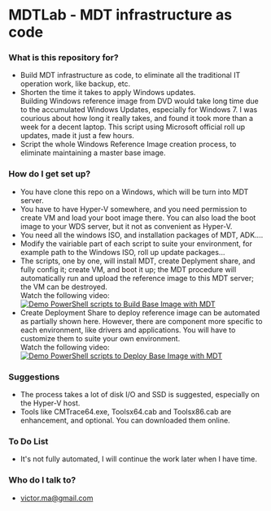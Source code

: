  # MDTLab - MDT infrastructure as code


### What is this repository for? ###

  * Build MDT infrastructure as code, to eliminate all the traditional IT operation work, like backup, etc. 
  * Shorten the time it takes to apply Windows updates.  
    Building Windows reference image from DVD would take long time due to the accumulated Windows Updates, especially for Windows 7. I was courious about how long it really takes, and found it took more than a week for a decent laptop. This script using Microsoft official roll up updates, made it just a few hours. 
  * Script the whole Windows Reference Image creation process, to eliminate maintaining a master base image.

### How do I get set up? ###
  * You have clone this repo on a Windows, which will be turn into MDT server. 
  * You have to have Hyper-V somewhere, and you need permission to create VM and load your boot image there. 
    You can also load the boot image to your WDS server, but it not as convenient as Hyper-V.
  * You need all the windows ISO, and installation packages of MDT, ADK.... 
  * Modify the vairiable part of each script to suite your environment, for example path to the Windows ISO, roll up update packages...
  * The scripts, one by one, will install MDT, create Deplyment share, and fully config it; create VM, and boot it up; the MDT procedure will automatically run and upload the reference image to this MDT server; the VM can be destroyed.  
  Watch the following video:  
  [![Demo PowerShell scripts to Build Base Image with MDT](http://img.youtube.com/vi/VCdjVIk81uQ/hqdefault.jpg)](https://youtu.be/VCdjVIk81uQ "Demo PowerShell scripts to Build Base Image with MDT")
  * Create Deployment Share to deploy reference image can be automated as partially shown here. However, there are component more specific to each environment, like drivers and applications. You will have to customize them to suite your own environment.  
  Watch the following video:   
  [![Demo PowerShell scripts to Deploy Base Image with MDT](http://img.youtube.com/vi/89oQDXtOYjU/hqdefault.jpg)](https://youtu.be/89oQDXtOYjU "Demo PowerShell scripts to Deploy Base Image with MDT")

### Suggestions ###
  * The process takes a lot of disk I/O and SSD is suggested, especially on the Hyper-V host. 
  * Tools like CMTrace64.exe, Toolsx64.cab and Toolsx86.cab are enhancement, and optional. You can downloaded them online. 

### To Do List ###

  * It's not fully automated, I will continue the work later when I have time.


### Who do I talk to? ###

  * victor.ma@gmail.com
